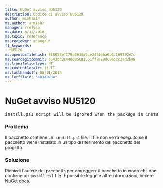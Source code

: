 ```yaml
---
title: NuGet avviso NU5120
description: Codice di avviso NU5120
author: mishra14
ms.author: anmishr
manager: rrelyea
ms.date: 8/14/2018
ms.topic: reference
ms.reviewer: anangaur
f1_keywords:
- NU5120
ms.openlocfilehash: 938053e7179e3634a9ce2434eba6b1c169792d7c
ms.sourcegitcommit: c643dd2c44e085601551ff7079d696bcc3ad2b49
ms.translationtype: MT
ms.contentlocale: it-IT
ms.lasthandoff: 08/21/2018
ms.locfileid: "40248204"
---
```

# <a name="nuget-warning-nu5120"></a>NuGet avviso NU5120
<pre>install.ps1 script will be ignored when the package is installed after the migration.</pre>

### <a name="issue"></a>Problema

Il pacchetto contiene un' `install.ps1` file. Il file non verrà eseguito se il pacchetto viene installato in un tipo di riferimento del pacchetto del progetto.


### <a name="solution"></a>Soluzione

Richiedi l'autore del pacchetto per correggere il pacchetto in modo che non contiene un `install.ps1` file. È possibile leggere altre informazioni, vedere [NuGet docs](https://docs.microsoft.com/en-us/nuget/reference/migrate-packages-config-to-package-reference).

